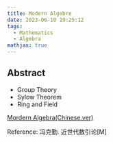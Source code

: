 ```yaml
---
title: Modern Algebre
date: 2023-06-10 19:25:12
tags:
  - Mathematics
  - Algebra
mathjax: true
---
```


## Abstract

- Group Theory
- Sylow Theorem
- Ring and Field

[Mordern Algebra(Chinese.ver)](https://drive.google.com/file/d/1LS5Hiq5MYSApI5bBnX-jWbZmDXSrq8bn/view?usp=sharing)

Reference: 冯克勤. 近世代数引论[M]
